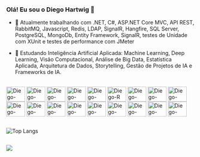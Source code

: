 ### Olá! Eu sou o Diego Hartwig 👋

- 🔭 Atualmente trabalhando com .NET, C#, ASP.NET Core MVC, API REST, RabbitMQ, Javascript, Redis, LDAP, SignalR, Hangfire, SQL Server, PostgreSQL, MongoDb, Entity Framework, SignalR, testes de Unidade com XUnit e testes de performance com JMeter

- 🌱 Estudando Inteligência Artificial Aplicada: Machine Learning, Deep Learning, Visão Computacional, Análise de Big Data, Estatística Aplicada, Arquitetura de Dados, Storytelling, Gestão de Projetos de IA e Frameworks de IA.

<div style="display: inline_block"><br>
  <img align="center" alt="Diego-Csharp" height="40" width="50" src="https://cdn.jsdelivr.net/gh/devicons/devicon@latest/icons/csharp/csharp-original.svg">
  <img align="center" alt="Diego-DotNet" height="40" width="50" src="https://cdn.jsdelivr.net/gh/devicons/devicon@latest/icons/dotnetcore/dotnetcore-original.svg">
  <img align="center" alt="Diego-Java" height="40" width="50" src="https://cdn.jsdelivr.net/gh/devicons/devicon@latest/icons/java/java-original.svg">
  <img align="center" alt="Diego-Spring" height="40" width="50" src="https://cdn.jsdelivr.net/gh/devicons/devicon@latest/icons/spring/spring-original.svg">
  <img align="center" alt="Diego-Python" height="40" width="50" src="https://cdn.jsdelivr.net/gh/devicons/devicon@latest/icons/python/python-original.svg">
  <img align="center" alt="Diego-R" height="40" width="50" src="https://cdn.jsdelivr.net/gh/devicons/devicon@latest/icons/r/r-original.svg">
  <img align="center" alt="Diego-RabbitMq" height="40" width="50" src="https://cdn.jsdelivr.net/gh/devicons/devicon@latest/icons/rabbitmq/rabbitmq-original.svg">
  <img align="center" alt="Diego-Javascript" height="40" width="50" src="https://cdn.jsdelivr.net/gh/devicons/devicon@latest/icons/javascript/javascript-original.svg">
  <img align="center" alt="Diego-Redis" height="40" width="50" src="https://cdn.jsdelivr.net/gh/devicons/devicon@latest/icons/redis/redis-original.svg">
  <img align="center" alt="Diego-SqlServer" height="40" width="50" src="https://cdn.jsdelivr.net/gh/devicons/devicon@latest/icons/microsoftsqlserver/microsoftsqlserver-original.svg">
  <img align="center" alt="Diego-MDb" height="40" width="50" src="https://cdn.jsdelivr.net/gh/devicons/devicon@latest/icons/mongodb/mongodb-original.svg">
  <img align="center" alt="Diego-Postgres" height="40" width="50" src="https://cdn.jsdelivr.net/gh/devicons/devicon@latest/icons/postgresql/postgresql-original.svg">
  <img align="center" alt="Diego-Angular" height="40" width="50" src="https://cdn.jsdelivr.net/gh/devicons/devicon@latest/icons/angular/angular-original.svg">
  <img align="center" alt="Diego-Vue" height="40" width="50" src="https://cdn.jsdelivr.net/gh/devicons/devicon@latest/icons/vuejs/vuejs-original.svg">
  <img align="center" alt="Diego-Docker" height="40" width="50" src="https://cdn.jsdelivr.net/gh/devicons/devicon@latest/icons/docker/docker-original.svg">
  <img align="center" alt="Diego-K8s" height="40" width="50" src="https://cdn.jsdelivr.net/gh/devicons/devicon@latest/icons/kubernetes/kubernetes-original.svg">
  <img align="center" alt="Diego-Portainer" height="40" width="50" src="https://cdn.jsdelivr.net/gh/devicons/devicon@latest/icons/portainer/portainer-original.svg">
  <img align="center" alt="Diego-Debian" height="40" width="50" src="https://cdn.jsdelivr.net/gh/devicons/devicon@latest/icons/debian/debian-original.svg">
</div>

## 

![Top Langs](https://github-readme-stats.vercel.app/api/top-langs/?username=diegohartwig&exclude_repo=SIGE_2010_Delphi_Firebird,diegohartwig.github.io&show_icons=true&theme=dracula&hide=jupyter%20notebook)

##

<div>
  <a href="https://www.linkedin.com/in/diegohartwig" target="_blank"><img src="https://img.shields.io/badge/-Linkedin-%230077B5?style=for-the-badge&logo=linkedin&logoColor=white"></a>
</div>
